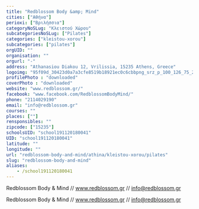 ```yaml
---
title: "Redblossom Body &amp; Mind"
cities: ["Αθήνα"]
perioxi: ["Βριλήσσια"]
categoryNoSLug: "Κλειστού Χώρου"
subcategoriesNoSLug: ["Pilates"]
categories: ["kleistou-xorou"]
subcategories: ["pilates"]
orgUID: ""
organisation: ""
orgurl: "-"
address: "Athanasiou Diakou 12, Vrilissia, 15235 Athens, Greece"
logoimg: "95f09d_30423d0a7a3cfe8519b18921ec0c6cbbpng_srz_p_100_126_75_22_050_120_0.png"
profilePhoto : "downloaded"
coverPhoto : "downloaded"
website: "www.redblossom.gr/"
facebook: "www.facebook.com/RedblossomBodyMind/"
phone: "2114029190"
email: "info@redblossom.gr"
courses: ""
places: [""]
rensponsibles: ""
zipcode: ["15235"]
schoolsUID: "school191120180041"
UID: "school191120180041"
latitude: ""
longitude: ""
url: "redblossom-body-and-mind/athina/kleistou-xorou/pilates"
slug: "redblossom-body-and-mind"
aliases:
    - /school191120180041
---
```



Redblossom Body &amp; Mind // www.redblossom.gr // info@redblossom.gr

Redblossom Body &amp; Mind // www.redblossom.gr // info@redblossom.gr